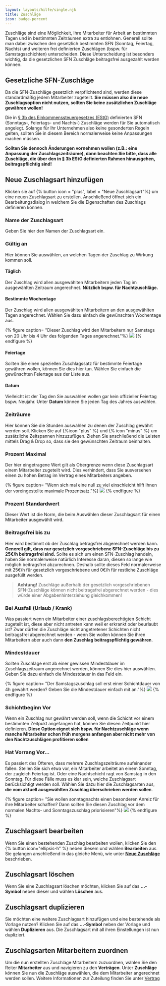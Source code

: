 ```yaml
---
layout: layouts/hilfe/single.njk
title: Zuschläge
icon: badge-percent
---
```


Zuschläge sind eine Möglichkeit, Ihre Mitarbeiter für Arbeit an bestimmten Tagen und in bestimmten Zeiträumen extra zu entlohnen. Generell sollte man dabei zwischen den gesetzlich bestimmten SFN (Sonntag, Feiertag, Nachts) und weiteren frei definierten Zuschlägen (bspw. für Samstagsschichten) unterscheiden. Diese Unterscheidung ist besonders wichtig, da die gesetzlichen SFN Zuschläge beitragsfrei ausgezahlt werden können. 

## Gesetzliche SFN-Zuschläge

Da die SFN-Zuschläge gesetzlich verpflichtend sind, werden diese standardmäßig jedem Mitarbeiter zugeteilt. **Sie müssen also die neue Zuschlagsoption nicht nutzen, sollten Sie keine zusätzlichen Zuschläge gewähren wollen!**

Die in [§ 3b des Einkommenssteuergesetzes (EStG)](https://www.gesetze-im-internet.de/estg/__3b.html) definierten SFN (Sonntags-, Feiertags- und Nachts-) Zuschläge werden für Sie automatisch angelegt. Solange für Ihr Unternehmen also keine gesonderten Regeln gelten, sollten Sie in diesem Bereich normalerweise keine Anpassungen machen müssen.

**Sollten Sie dennoch Änderungen vornehmen wollen (z.B.: eine Anpassung der Zuschlagszeiträume), dann beachten Sie bitte, dass alle Zuschläge, die über den in § 3b EStG definierten Rahmen hinausgehen, beitragspflichtig sind!**

## Neue Zuschlagsart hinzufügen

Klicken sie auf {% button icon = "plus", label = "Neue Zuschlagsart"%} um eine neuen Zuschlagsart zu erstellen. Anschließend öffnet sich ein Bearbeitungsdialog in welchem Sie die Eigenschaften des Zuschlags definieren können. 

### Name der Zuschlagsart

Geben Sie hier den Namen der Zuschlagsart ein.

### Gültig an

Hier können Sie auswählen, an welchen Tagen der Zuschlag zu Wirkung kommen soll. 

#### Täglich

Der Zuschlag wird allen ausgewählten Mitarbeitern jeden Tag im ausgewählten Zeitraum angerechnet. **Nützlich bspw. für Nachtzuschläge.**

#### Bestimmte Wochentage

Der Zuschlag wird allen ausgewählten Mitarbeitern an den ausgewählten Tagen angerechnet. Wählen Sie dazu einfach die gewünschten Wochentage aus. 

{% figure caption= "Dieser Zuschlag wird den Mitarbeitern nur Samstags von 20 Uhr bis 4 Uhr des folgenden Tages angerechnet."%}
<img src = "samstagnacht.webp">
{% endfigure %}

#### Feiertage

Sollten Sie einen speziellen Zuschlagssatz für bestimmte Feiertage gewähren wollen, können Sie dies hier tun. Wählen Sie einfach die gewünschten Feiertage aus der Liste aus. 

#### Datum 

Vielleicht ist der Tag den Sie auswählen wollen gar kein offizieller Feiertag bspw. Neujahr. Unter **Datum** können Sie jeden Tag des Jahres auswählen. 

### Zeiträume

Hier können Sie die Stunden auswählen zu denen der Zuschlag gewährt werden soll. Klicken Sie auf {%icon "plus" %} und {% icon "minus" %} um zusätzliche Zeitspannen hinzuzufügen. Ziehen Sie anschließend die Leisten mittels Drag & Drop so, dass sie den gewünschten Zeitraum beinhalten. 

### Prozent Maximal

Der hier eingetragene Wert gilt als Obergrenze wenn diese Zuschlagsart einem Mitarbeiter zugeteilt wird. Dies verhindert, dass Sie ausversehen einen zu hohen Betrag im Vertrag eines Mitarbeiters angeben. 

{% figure caption= "Wenn sich mal eine null zu viel einschleicht hilft Ihnen der voreingestellte maximale Prozentsatz."%}
<img src ="maximale_prozent.webp">
{% endfigure %}

### Prozent Standardwert

Dieser Wert ist die Norm, die beim Auswählen dieser Zuschlagsart für einen Mitarbeiter ausgewählt wird.

### Beitragsfrei bis zu

Hier wird bestimmt ob der Zuschlag betragsfrei abgerechnet werden kann. **Generell gilt, dass nur gesetzlich vorgeschriebene SFN-Zuschläge bis zu 25€/h beitragsfrei sind.** Sollte es sich um einen SFN-Zuschlag handeln, haben Sie normalerweise natürlich Interesse daran, diesen so lange wie möglich beitragsfrei abzurechnen. Deshalb sollte dieses Feld normalerweise mit 25€/h für gesetzlich vorgeschriebene und 0€/h für restliche Zuschläge ausgefüllt werden. 

> **Achtung!** Zuschläge außerhalb der gesetzlich vorgeschriebenen SFN-Zuschläge können nicht beitragsfrei abgerechnet werden - dies würde einer Abgabenhinterziehung gleichkommen!

### Bei Ausfall (Urlaub / Krank)

Was passiert wenn ein Mitarbeiter einer zuschlagsberechtigten Schicht zugeteilt ist, diese aber nicht antreten kann weil er erkrankt oder beurlaubt ist? Zwar dürfen die Zuschläge nicht angetretener Schichten nicht beitragsfrei abgerechnet werden - wenn Sie wollen können Sie ihren Mitarbeitern aber auch dann **den Zuschlag beitragspflichtig gewähren**. 

### Mindestdauer

Sollten Zuschläge erst ab einer gewissen Mindestdauer im Zuschlagszeitraum angerechnet werden, können Sie dies hier auswählen. Geben Sie dazu einfach die Mindestdauer in das Feld ein. 

{% figure caption= "Der Samstagszuschlag soll erst einer Schichtdauer von 4h gewährt werden? Geben Sie die Mindestdauer einfach mit an."%}
<img src ="mindestdauer.webp">
{% endfigure %}

### Schichtbeginn Vor

Wenn ein Zuschlag nur gewährt werden soll, wenn die Schicht vor einem bestimmten Zeitpukt angefangen hat, können Sie diesen Zeitpunkt hier definieren. **Diese Option eignet sich bspw. für Nachtzuschläge wenn manche Mitarbeiter schon früh morgens anfangen aber nicht mehr von den Nachtzuschlägen profitieren sollen**

### Hat Vorrang Vor...

Es passiert des Öfteren, dass mehrere Zuschlagszeiträume aufeinander fallen. Stellen Sie sich etwa vor, ein Mitarbeiter arbeitet an einem Sonntag, der zugleich Feiertag ist. Oder eine Nachtschicht ragt von Samstag in den Sonntag. Für diese Fälle muss es klar sein, welche Zuschlagsart berücksichtigt werden soll. Wählen Sie dazu hier die Zuschlagsarten aus, **die vom aktuell ausgewählten Zuschlag überschrieben werden sollen**. 

{% figure caption= "Sie wollen sonntagnachts einen besonderen Anreiz für ihre Mitarbeiter schaffen? Dann sollten Sie diesen Zuschlag vor dem normalen Nachts- und Sonntagszuschlag priorisieren"%}
<img src =  "vorrang.webp">
{% endfigure %}

## Zuschlagsart bearbeiten

Wenn Sie einen bestehenden Zuschlag bearbeiten wollen, klicken Sie den {% button icon="ellipsis-h" %} neben diesem und wählen **Bearbeiten** aus. Sie gelangen anschließend in das gleiche Menü, wie unter [**Neue Zuschläge**](#neue-zuschlagsart-hinzufügen) beschrieben. 

## Zuschlagsart löschen

Wenn Sie eine Zuschlagsart löschen möchten, klicken Sie auf das **...-Symbol** neben dieser und wählen **Löschen** aus.

## Zuschlagsart duplizieren

Sie möchten eine weitere Zuschlagsart hinzufügen und eine bestehende als Vorlage nutzen? Klicken Sie auf das **...-Symbol** neben der Vorlage und wählen **Duplizieren** aus. Die Zuschlagsart mit all ihren Einstellungen ist nun dupliziert. 

## Zuschlagsarten Mitarbeitern zuordnen

Um die nun erstellten Zuschläge Mitarbeitern zuzuordnen, wählen Sie den Reiter **Mitarbeiter** aus und navigieren zu den **Verträgen**. Unter **Zuschläge** können Sie nun die Zuschläge auswählen, die dem Mitarbeiter angerechnet werden sollen. Weitere Informationen zur Zuteilung finden Sie unter [Vertrag](/hilfe/handbuch/mitarbeiter/vertrag)

